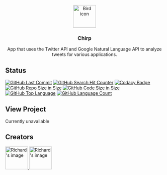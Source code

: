 <p align="center">
  <a href="https://richardtaylordawson.github.io/chirp/">
    <img src="https://encrypted-tbn0.gstatic.com/images?q=tbn:ANd9GcTgmZUF1eBA2H3eu3rfzMkdQR36xqYQdMV51uT-F2dAeU2R-g-o" alt="Bird icon" width=72 height=72>
  </a>

  <h3 align="center">Chirp</h3>

  <p align="center">
    App that uses the Twitter API and Google Natural Language API to analyze tweets for various applications.
  </p>
</p>

## Status
[![GitHub Last Commit](https://img.shields.io/github/last-commit/richardtaylordawson/chirp.svg)](https://github.com/richardtaylordawson/chirp/commits/master)
[![GitHub Search Hit Counter](https://img.shields.io/github/search/richardtaylordawson/chirp/goto.svg)](https://github.com/richardtaylordawson/chirp/)
[![Codacy Badge](https://api.codacy.com/project/badge/Grade/ab6bfd13ac9040afada53cd7702a86c8)](https://www.codacy.com/app/richardtaylordawson/chirp?utm_source=github.com&amp;utm_medium=referral&amp;utm_content=richardtaylordawson/chirp&amp;utm_campaign=Badge_Grade)
[![GitHub Repo Size in Size](https://img.shields.io/github/repo-size/richardtaylordawson/chirp.svg)](https://github.com/richardtaylordawson/chirp/)
[![GitHub Code Size in Size](https://img.shields.io/github/languages/code-size/richardtaylordawson/chirp.svg)](https://github.com/richardtaylordawson/chirp/)
[![GitHub Top Language](https://img.shields.io/github/languages/top/richardtaylordawson/chirp.svg)](https://github.com/richardtaylordawson/chirp/)
[![GitHub Language Count](https://img.shields.io/github/languages/count/richardtaylordawson/chirp.svg)](https://github.com/richardtaylordawson/chirp/)

## View Project
Currently unavailable

## Creators
<a href="https://github.com/richardtaylordawson/">
   <img src="https://twitter.com/richard_codes/profile_image?size=original" alt="Richard's image" width=72 height=72>
</a>

<a href="https://github.com/carstonhenderson">
  <img src="https://twitter.com/carston_h/profile_image?size=original" alt="Richard's image" width=72 height=72>
</a>
